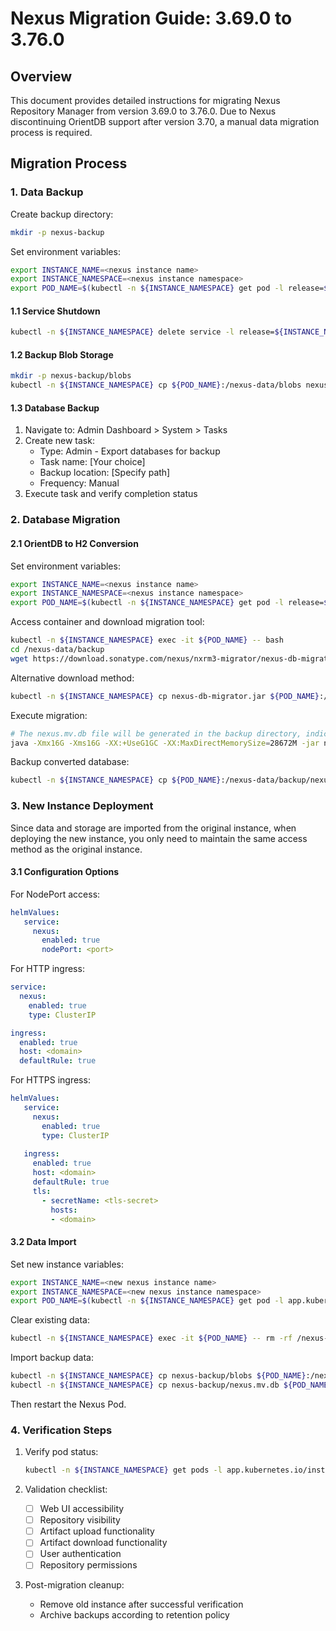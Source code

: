 # Nexus Migration Guide: 3.69.0 to 3.76.0

## Overview

This document provides detailed instructions for migrating Nexus Repository Manager from version 3.69.0 to 3.76.0. Due to Nexus discontinuing OrientDB support after version 3.70, a manual data migration process is required.

## Migration Process

### 1. Data Backup

Create backup directory:

```bash
mkdir -p nexus-backup
```

Set environment variables:

```bash
export INSTANCE_NAME=<nexus instance name> 
export INSTANCE_NAMESPACE=<nexus instance namespace>
export POD_NAME=$(kubectl -n ${INSTANCE_NAMESPACE} get pod -l release=${INSTANCE_NAME} | grep ${INSTANCE_NAME} | awk '{print $1}')
```

#### 1.1 Service Shutdown

```bash
kubectl -n ${INSTANCE_NAMESPACE} delete service -l release=${INSTANCE_NAME}
```

#### 1.2 Backup Blob Storage

```bash
mkdir -p nexus-backup/blobs
kubectl -n ${INSTANCE_NAMESPACE} cp ${POD_NAME}:/nexus-data/blobs nexus-backup/blobs
```

#### 1.3 Database Backup

1. Navigate to: Admin Dashboard > System > Tasks
2. Create new task:
   - Type: Admin - Export databases for backup
   - Task name: [Your choice]
   - Backup location: [Specify path]
   - Frequency: Manual
3. Execute task and verify completion status

### 2. Database Migration

#### 2.1 OrientDB to H2 Conversion

Set environment variables:

```bash
export INSTANCE_NAME=<nexus instance name> 
export INSTANCE_NAMESPACE=<nexus instance namespace>
export POD_NAME=$(kubectl -n ${INSTANCE_NAMESPACE} get pod -l release=${INSTANCE_NAME} | grep ${INSTANCE_NAME} | awk '{print $1}')
```

Access container and download migration tool:

```bash
kubectl -n ${INSTANCE_NAMESPACE} exec -it ${POD_NAME} -- bash
cd /nexus-data/backup
wget https://download.sonatype.com/nexus/nxrm3-migrator/nexus-db-migrator-3.70.3-01.jar -O nexus-db-migrator.jar
```

Alternative download method:

```bash
kubectl -n ${INSTANCE_NAMESPACE} cp nexus-db-migrator.jar ${POD_NAME}:/nexus-data/backup
```

Execute migration:

```bash
# The nexus.mv.db file will be generated in the backup directory, indicating migration completion
java -Xmx16G -Xms16G -XX:+UseG1GC -XX:MaxDirectMemorySize=28672M -jar nexus-db-migrator.jar --migration_type=h2
```


Backup converted database:

```bash
kubectl -n ${INSTANCE_NAMESPACE} cp ${POD_NAME}:/nexus-data/backup/nexus.mv.db nexus-backup/nexus.mv.db
```

### 3. New Instance Deployment

Since data and storage are imported from the original instance, when deploying the new instance, you only need to maintain the same access method as the original instance.

#### 3.1 Configuration Options

For NodePort access:

```yaml
helmValues:
   service:
     nexus:
       enabled: true
       nodePort: <port>
```

For HTTP ingress:

```yaml
service:
  nexus:
    enabled: true
    type: ClusterIP

ingress:
  enabled: true
  host: <domain>
  defaultRule: true
```

For HTTPS ingress:

```yaml
helmValues:
   service:
     nexus:
       enabled: true
       type: ClusterIP
   
   ingress:
     enabled: true
     host: <domain>
     defaultRule: true
     tls:
       - secretName: <tls-secret>
         hosts:
         - <domain>
```

#### 3.2 Data Import

Set new instance variables:

```bash
export INSTANCE_NAME=<new nexus instance name> 
export INSTANCE_NAMESPACE=<new nexus instance namespace>
export POD_NAME=$(kubectl -n ${INSTANCE_NAMESPACE} get pod -l app.kubernetes.io/instance=${INSTANCE_NAME} | grep ${INSTANCE_NAME} | awk '{print $1}')
```

Clear existing data:

```bash
kubectl -n ${INSTANCE_NAMESPACE} exec -it ${POD_NAME} -- rm -rf /nexus-data/blobs /nexus-data/db/nexus.mv.db 
```

Import backup data:

```bash
kubectl -n ${INSTANCE_NAMESPACE} cp nexus-backup/blobs ${POD_NAME}:/nexus-data
kubectl -n ${INSTANCE_NAMESPACE} cp nexus-backup/nexus.mv.db ${POD_NAME}:/nexus-data/db
```

Then restart the Nexus Pod.

### 4. Verification Steps

1. Verify pod status:

    ```bash
    kubectl -n ${INSTANCE_NAMESPACE} get pods -l app.kubernetes.io/instance=${INSTANCE_NAME}
    ```

2. Validation checklist:
   - [ ] Web UI accessibility
   - [ ] Repository visibility
   - [ ] Artifact upload functionality
   - [ ] Artifact download functionality
   - [ ] User authentication
   - [ ] Repository permissions

3. Post-migration cleanup:
   - Remove old instance after successful verification
   - Archive backups according to retention policy
